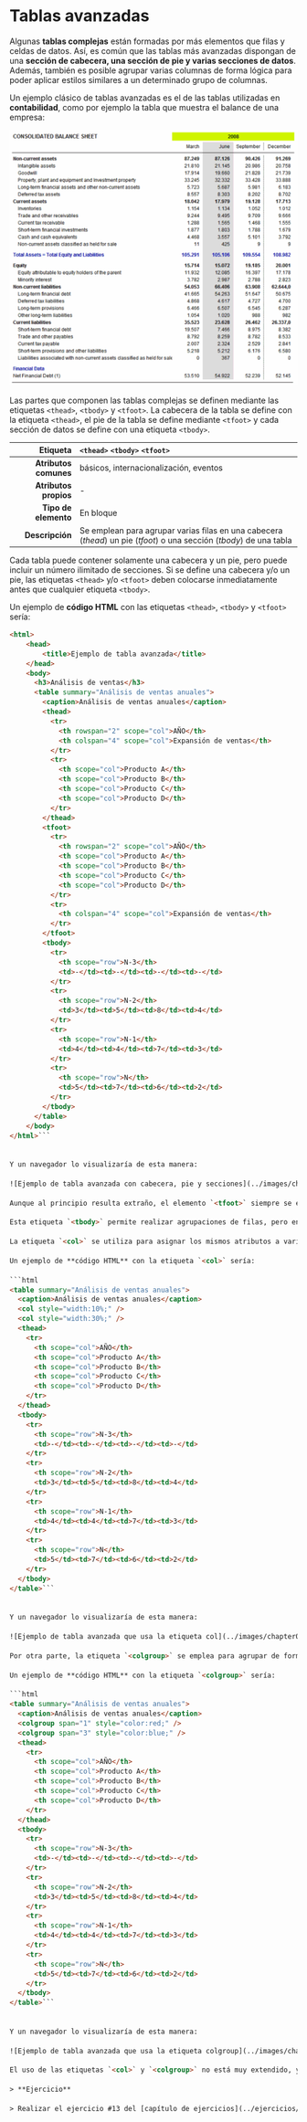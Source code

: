 # Tablas avanzadas

Algunas **tablas complejas** están formadas por más elementos que filas y celdas de datos. Así, es común que las tablas más avanzadas dispongan de una **sección de cabecera, una sección de pie y varias secciones de datos**. Además, también es posible agrupar varias columnas de forma lógica para poder aplicar estilos similares a un determinado grupo de columnas.

Un ejemplo clásico de tablas avanzadas es el de las tablas utilizadas en **contabilidad**, como por ejemplo la tabla que muestra el balance de una empresa:

![Ejemplo de tabla compleja correspondiente al balance de una empresa](../images/chapter08/tabla_balance.png)

Las partes que componen las tablas complejas se definen mediante las etiquetas `<thead>`, `<tbody>` y `<tfoot>`. La cabecera de la tabla se define con la etiqueta `<thead>`, el pie de la tabla se define mediante `<tfoot>` y cada sección de datos se define con una etiqueta `<tbody>`.

| Etiqueta              | `<thead>` `<tbody>` `<tfoot>`    |
| --------------------: | :------------- |
| **Atributos comunes** | básicos, internacionalización, eventos |
| **Atributos propios** | - |
| **Tipo de elemento**  | En bloque |
| **Descripción**       | Se emplean para agrupar varias filas en una cabecera (*thead*) un pie (*tfoot*) o una sección (*tbody*) de una tabla |

Cada tabla puede contener solamente una cabecera y un pie, pero puede incluir un número ilimitado de secciones. Si se define una cabecera y/o un pie, las etiquetas `<thead>` y/o `<tfoot>` deben colocarse inmediatamente antes que cualquier etiqueta `<tbody>`.

Un ejemplo de **código HTML** con las etiquetas `<thead>`, `<tbody>` y `<tfoot>` sería:

```html
<html>
    <head>
        <title>Ejemplo de tabla avanzada</title>
    </head>
    <body>
      <h3>Análisis de ventas</h3>
      <table summary="Análisis de ventas anuales">
        <caption>Análisis de ventas anuales</caption>
        <thead>
          <tr>
            <th rowspan="2" scope="col">AÑO</th>
            <th colspan="4" scope="col">Expansión de ventas</th>
          </tr>
          <tr>
            <th scope="col">Producto A</th>
            <th scope="col">Producto B</th>
            <th scope="col">Producto C</th>
            <th scope="col">Producto D</th>
          </tr>
        </thead>
        <tfoot>
          <tr>
            <th rowspan="2" scope="col">AÑO</th>
            <th scope="col">Producto A</th>
            <th scope="col">Producto B</th>
            <th scope="col">Producto C</th>
            <th scope="col">Producto D</th>
          </tr>
          <tr>
            <th colspan="4" scope="col">Expansión de ventas</th>
          </tr>
        </tfoot>
        <tbody>
          <tr>
            <th scope="row">N-3</th>
            <td>-</td><td>-</td><td>-</td><td>-</td>
          </tr>
          <tr>
            <th scope="row">N-2</th>
            <td>3</td><td>5</td><td>8</td><td>4</td>
          </tr>
          <tr>
            <th scope="row">N-1</th>
            <td>4</td><td>4</td><td>7</td><td>3</td>
          </tr>
          <tr>
            <th scope="row">N</th>
            <td>5</td><td>7</td><td>6</td><td>2</td>
          </tr>
        </tbody>
      </table>
    </body>
</html>```


Y un navegador lo visualizaría de esta manera:

![Ejemplo de tabla avanzada con cabecera, pie y secciones](../images/chapter08/tabla_avanzada.png)

Aunque al principio resulta extraño, el elemento `<tfoot>` siempre se escribe antes que cualquier elemento `<tbody>` en el código HTML. De hecho, si la etiqueta `<tfoot>` aparece después de un elemento `<tbody>`, la página no se considera válida.

Esta etiqueta `<tbody>` permite realizar agrupaciones de filas, pero en ocasiones se necesitan agrupar columnas. Aunque su uso no es muy común, HTML define dos **etiquetas similares para agrupar columnas**: `<col>` y `<colgroup>`.

La etiqueta `<col>` se utiliza para asignar los mismos atributos a varias columnas de forma simultánea. De esta forma, la etiqueta `<col>` no agrupa columnas, sino que sólo asigna atributos comunes a varias columnas.

Un ejemplo de **código HTML** con la etiqueta `<col>` sería:

```html
<table summary="Análisis de ventas anuales">
  <caption>Análisis de ventas anuales</caption>
  <col style="width:10%;" />
  <col style="width:30%;" />
  <thead>
    <tr>
      <th scope="col">AÑO</th>
      <th scope="col">Producto A</th>
      <th scope="col">Producto B</th>
      <th scope="col">Producto C</th>
      <th scope="col">Producto D</th>
    </tr>
  </thead>
  <tbody>
    <tr>
      <th scope="row">N-3</th>
      <td>-</td><td>-</td><td>-</td><td>-</td>
    </tr>
    <tr>
      <th scope="row">N-2</th>
      <td>3</td><td>5</td><td>8</td><td>4</td>
    </tr>
    <tr>
      <th scope="row">N-1</th>
      <td>4</td><td>4</td><td>7</td><td>3</td>
    </tr>
    <tr>
      <th scope="row">N</th>
      <td>5</td><td>7</td><td>6</td><td>2</td>
    </tr>
  </tbody>
</table>```


Y un navegador lo visualizaría de esta manera:

![Ejemplo de tabla avanzada que usa la etiqueta col](../images/chapter08/tabla_avanzada_col.png)

Por otra parte, la etiqueta `<colgroup>` se emplea para agrupar de forma estructural varias columnas de la tabla. La forma habitual de indicar el número de columnas que abarca la agrupación es utilizar el atributo `span`, que establece el número de columnas de cada agrupación.

Un ejemplo de **código HTML** con la etiqueta `<colgroup>` sería:

```html
<table summary="Análisis de ventas anuales">
  <caption>Análisis de ventas anuales</caption>
  <colgroup span="1" style="color:red;" />
  <colgroup span="3" style="color:blue;" />
  <thead>
    <tr>
      <th scope="col">AÑO</th>
      <th scope="col">Producto A</th>
      <th scope="col">Producto B</th>
      <th scope="col">Producto C</th>
      <th scope="col">Producto D</th>
    </tr>
  </thead>
  <tbody>
    <tr>
      <th scope="row">N-3</th>
      <td>-</td><td>-</td><td>-</td><td>-</td>
    </tr>
    <tr>
      <th scope="row">N-2</th>
      <td>3</td><td>5</td><td>8</td><td>4</td>
    </tr>
    <tr>
      <th scope="row">N-1</th>
      <td>4</td><td>4</td><td>7</td><td>3</td>
    </tr>
    <tr>
      <th scope="row">N</th>
      <td>5</td><td>7</td><td>6</td><td>2</td>
    </tr>
  </tbody>
</table>```


Y un navegador lo visualizaría de esta manera:

![Ejemplo de tabla avanzada que usa la etiqueta colgroup](../images/chapter08/tabla_avanzada_colgroup.png)

El uso de las etiquetas `<col>` y `<colgroup>` no está muy extendido, ya que la mayoría de navegadores no soportan muchas de sus funcionalidades.

> **Ejercicio**

> Realizar el ejercicio #13 del [capítulo de ejercicios](../ejercicios/).
